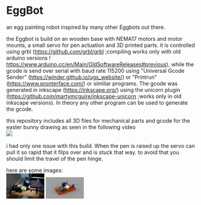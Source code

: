 # EggBot
an egg painting robot inspired by many other Eggbots out there.

the Eggbot is build on an wooden base with NEMA17 motors and motor mounts, a small servo for pen actuation and 3D printed parts. it is controlled using grbl (https://github.com/grbl/grbl ;compiling works only with old arduino versions ! https://www.arduino.cc/en/Main/OldSoftwareReleases#previous), while the gcode is send over serial with baud rate 115200 using "Universal Gcode Sender" (https://winder.github.io/ugs_website/) or "Printrun" (https://www.pronterface.com/) or similiar programs. The gcode was generated in inkscape (https://inkscape.org/) using the unicorn plugin (https://github.com/martymcguire/inkscape-unicorn ;works only in old inkscape versions). In theory any other program can be used to generate the gcode.

this repository includes all 3D files for mechanical parts and gcode for the easter bunny drawing as seen in the following video \
[<img src="https://img.youtube.com/vi/t_Bkus4Qe7w/maxresdefault.jpg" width="20%">](https://youtu.be/t_Bkus4Qe7w)

i had only one issue with this build. When the pen is raised up the servo can pull it so rapid that it filps over and is stuck that way. to avoid that you should limit the travel of the pen hinge.

here are some images:<br>
<img src="/eggbot.JPG" style="width:20%;">
<img src="/eggbot.PNG" style="width:20%;">
